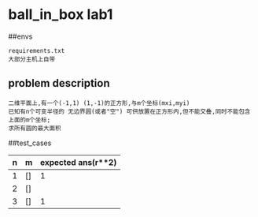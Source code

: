 # ball_in_box lab1

##envs

    requirements.txt
    大部分主机上自带

## problem description

    二维平面上,有一个(-1,1) (1,-1)的正方形,与m个坐标(mxi,myi)
    已知有n个可变半径的 无边界圆(或者"空") 可供放置在正方形内,但不能交叠,同时不能包含上面的m个坐标;
    求所有圆的最大面积
##test_cases
    
|n|m|expected ans(r**2)   
|--|--|--|
|1|[]|1 |
|2|[]| |
|3|[]|1 |

